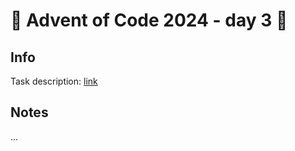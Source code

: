 # 🎄 Advent of Code 2024 - day 3 🎄

## Info

Task description: [link](https://adventofcode.com/2024/day/3)

## Notes

...